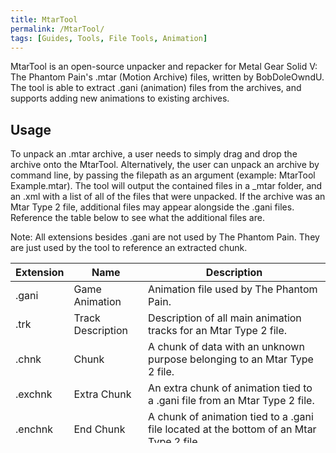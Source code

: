 ```yaml
---
title: MtarTool
permalink: /MtarTool/
tags: [Guides, Tools, File Tools, Animation]
---
```


MtarTool is an open-source unpacker and repacker for Metal Gear Solid V:
The Phantom Pain's .mtar (Motion Archive) files, written by
BobDoleOwndU. The tool is able to extract .gani (animation) files from
the archives, and supports adding new animations to existing archives.

## Usage

To unpack an .mtar archive, a user needs to simply drag and drop the
archive onto the MtarTool. Alternatively, the user can unpack an archive
by command line, by passing the filepath as an argument (example:
MtarTool Example.mtar). The tool will output the contained files in a
<filename>_mtar folder, and an .xml with a list of all of the files
that were unpacked. If the archive was an Mtar Type 2 file, additional
files may appear alongside the .gani files. Reference the table below to
see what the additional files are.

Note: All extensions besides .gani are not used by The Phantom Pain.
They are just used by the tool to reference an extracted chunk.

| Extension | Name              | Description                                                                             |
| --------- | ----------------- | --------------------------------------------------------------------------------------- |
| .gani     | Game Animation    | Animation file used by The Phantom Pain.                                                |
| .trk      | Track Description | Description of all main animation tracks for an Mtar Type 2 file.                       |
| .chnk     | Chunk             | A chunk of data with an unknown purpose belonging to an Mtar Type 2 file.               |
| .exchnk   | Extra Chunk       | An extra chunk of animation tied to a .gani file from an Mtar Type 2 file.              |
| .enchnk   | End Chunk         | A chunk of animation tied to a .gani file located at the bottom of an Mtar Type 2 file. |

To repack an archive, the user needs to drag the output .xml file onto
the tool. This can also be done by command line, by providing the
filepath as an argument (example: MtarTool Example.xml).

To add a new file to the archive, the user needs to add it as an entry
in the .xml, and add the file to the unpacked folder. If the file has an
.exchnk and/or a .enchnk, they should be added to the unpacked folder as
well, but do not need to be added as entries in the .xml. The tool will
automatically detect these files if they are present.

### Commands

Currently, the MtarTool only supports one command. The -n, or number
command. The -n command adds a four digit id to the beginning of every
file's name, indicating its position in the archive. The command can be
used by command line like this: MtarTool Example.mtar -n. If the first
file in the archive was named 333558ec7872a, it will instead be output
as 0000_333558ec7872a. The user does not need to use the -n command
when repacking, as the tool automatically detects if the name of a file
contains an id or not.

## Dictionary

MtarTool utilizes a dictionary of strings called mtar*_dictionary.txt*
to match hashed file names to original file path names. If it does not
find a match it will output the files with the hash in the root of the
extraction folder for the mtar, if it does find a match it will create
the original file/folder layout and name.

An up to date dictionary can be found at
<https://github.com/TinManTex/mgsv-lookup-strings>